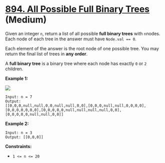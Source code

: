 # [894. All Possible Full Binary Trees][link] (Medium)

[link]: https://leetcode.cn/problems/all-possible-full-binary-trees/

Given an integer `n`, return a list of all possible **full binary trees** with `n`nodes. Each node
of each tree in the answer must have `Node.val == 0`.

Each element of the answer is the root node of one possible tree. You may return the final list of
trees in **any order**.

A **full binary tree** is a binary tree where each node has exactly `0` or `2` children.

**Example 1:**

![](https://s3-lc-upload.s3.amazonaws.com/uploads/2018/08/22/fivetrees.png)

```
Input: n = 7
Output:
[[0,0,0,null,null,0,0,null,null,0,0],[0,0,0,null,null,0,0,0,0],[0,0,0,0,0,0,0],[0,0,0,0,0,null,null,null,null,0,0],[0,0,0,0,0,null,null,0,0]]
```

**Example 2:**

```
Input: n = 3
Output: [[0,0,0]]
```

**Constraints:**

- `1 <= n <= 20`
